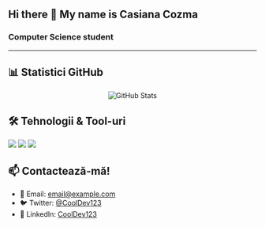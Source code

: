 ## Hi there 👋 My name is Casiana Cozma  

### Computer Science student
***
## 📊 Statistici GitHub
   <p align="center">
     <img src="https://github-readme-stats.vercel.app/api?username=CoolDev123&show_icons=true&theme=radical" alt="GitHub Stats" />
   </p>

   ## 🛠️ Tehnologii & Tool-uri
   <p>
     <img src="https://img.shields.io/badge/Code-JavaScript-informational?style=flat&logo=javascript&logoColor=white&color=yellow" />
     <img src="https://img.shields.io/badge/Code-Python-informational?style=flat&logo=python&logoColor=white&color=blue" />
     <img src="https://img.shields.io/badge/Framework-React-informational?style=flat&logo=react&logoColor=white&color=blue" />
   </p>

   ## 📫 Contactează-mă!
   - 📧 Email: [email@example.com](mailto:email@example.com)
   - 🐦 Twitter: [@CoolDev123](https://twitter.com/CoolDev123)
   - 💼 LinkedIn: [CoolDev123](https://linkedin.com/in/CoolDev123)

